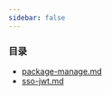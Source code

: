 ```yaml
---
sidebar: false
--- 
```


### 目录
- [package-manage.md](./package-manage.md)
- [sso-jwt.md](./sso-jwt.md)
